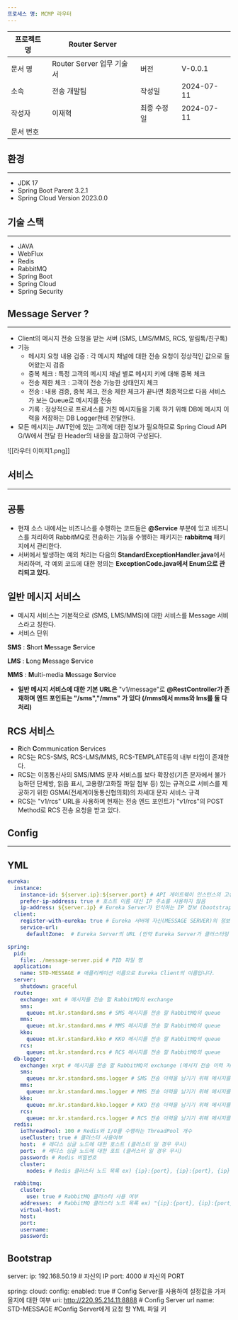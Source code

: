 ```yaml
---
프로세스 명: MCMP 라우터
---
```

| 프로젝트 명 | Router Server        |        |            |
| ------ | -------------------- | ------ | ---------- |
| 문서 명   | Router Server 업무 기술서 | 버전     | V-0.0.1    |
| 소속     | 전송 개발팀               | 작성일    | 2024-07-11 |
| 작성자    | 이재혁                  | 최종 수정일 | 2024-07-11 |
| 문서 번호  |                      |        |            |

## 환경

---

- JDK 17
- Spring Boot Parent 3.2.1
- Spring Cloud Version 2023.0.0

## 기술 스택

---

- JAVA
- WebFlux
- Redis
- RabbitMQ
- Spring Boot
- Spring Cloud
- Spring Security

## Message Server ?

---

- Client의 메시지 전송 요청을 받는 서버 (SMS, LMS/MMS, RCS, 알림톡/친구톡)
- 기능
    - 메시지 요청 내용 검증 : 각 메시지 채널에 대한 전송 요청이 정상적인 값으로 들어왔는지 검증
    - 중복 체크 : 특정 고객의 메시지 채널 별로 메시지 키에 대해 중복 체크
    - 전송 제한 체크 : 고객이 전송 가능한 상태인지 체크
    - 전송 : 내용 검증, 중복 체크, 전송 제한 체크가 끝나면 최종적으로 다음 서비스가 보는 Queue로 메시지를 전송
    - 기록 : 정상적으로 프로세스를 거친 메시지들을 기록 하기 위해 DB에 메시지 이력을 저장하는 DB Logger한테 전달한다.
- 모든 메시지는 JWT안에 있는 고객에 대한 정보가 필요하므로 Spring Cloud API G/W에서 전달 한 Header의 내용을 참고하여 구성된다.

![[라우터 이미지1.png]]

## 서비스

---

## 공통

- 현재 소스 내에서는 비즈니스를 수행하는 코드들은 **@Service** 부분에 있고 비즈니스를 처리하여 RabbitMQ로 전송하는 기능을 수행하는 패키지는 **rabbitmq** 패키지에서 관리한다.
- 서버에서 발생하는 예외 처리는 다음의 **StandardExceptionHandler.java**에서 처리하며, 각 예외 코드에 대한 정의는 **ExceptionCode.java에서 Enum으로 관리되고 있다.**

## 일반 메시지 서비스

- 메시지 서비스는 기본적으로 (SMS, LMS/MMS)에 대한 서비스를 Message 서비스라고 칭한다.
- 서비스 단위

**SMS** : **S**hort **M**essage **S**ervice

**LMS** : **L**ong **M**essage **S**ervice

**MMS** : **M**ulti-media **M**essage **S**ervice

- **일반 메시지 서비스에 대한 기본 URL은** "v1/message"로 **@RestController가 존재하며 엔드 포인트는 "/sms","/mms" 가 있다 (/mms에서 mms와 lms를 둘 다 처리)**

## RCS 서비스

- **R**ich **C**ommunication **S**ervices
- RCS는 RCS-SMS, RCS-LMS/MMS, RCS-TEMPLATE등의 내부 타입이 존재한다.
- RCS는 이동통신사의 SMS/MMS 문자 서비스를 보다 확장성(기존 문자에서 불가능하던 단체방, 읽음 표시, 고용량/고화질 파일 첨부 등) 있는 규격으로 서비스를 제공하기 위한 GSMA(전세계이동통신협의회)의 차세대 문자 서비스 규격
- RCS는 "v1/rcs" URL을 사용하며 현재는 전송 엔드 포인트가 "v1/rcs"의 POST Method로 RCS 전송 요청을 받고 있다.

## Config

---

## YML

```yml
eureka:
  instance:
    instance-id: ${server.ip}:${server.port} # API 게이트웨이 인스턴스의 고유 ID를 서버 IP와 포트로 설정 (bootstrap.yml 에서 변경하시면됩니다.)
    prefer-ip-address: true # 호스트 이름 대신 IP 주소를 사용하지 않음
    ip-address: ${server.ip} # Eureka Server가 인식하는 IP 정보 (bootstrap.yml 에서 변경하시면됩니다.)
  client:
    register-with-eureka: true # Eureka 서버에 자신(MESSAGE SERVER)의 정보를 등록 할 것인가의 여부
    service-url:
      defaultZone:  # Eureka Server의 URL (만약 Eureka Server가 클러스터링 된다고 하면 콤마(,)를 기준으로 URL을 등록하면 됩니다.) ex) URL_1,URL_2,URL_3

spring:
  pid:
    file: ./message-server.pid # PID 파일 명
  application:
    name: STD-MESSAGE # 애플리케이션 이름으로 Eureka Client의 이름입니다.
  server:
    shutdown: graceful
  route:
    exchange: xmt # 메시지를 전송 할 RabbitMQ의 exchange
    sms:
      queue: mt.kr.standard.sms # SMS 메시지를 전송 할 RabbitMQ의 queue
    mms:
      queue: mt.kr.standard.mms # MMS 메시지를 전송 할 RabbitMQ의 queue
    kko:
      queue: mt.kr.standard.kko # KKO 메시지를 전송 할 RabbitMQ의 queue
    rcs:
      queue: mt.kr.standard.rcs # RCS 메시지를 전송 할 RabbitMQ의 queue
  db-logger:
    exchange: xrpt # 메시지를 전송 할 RabbitMQ의 exchange (메시지 전송 이력 저장 exchange)
    sms:
      queue: mr.kr.standard.sms.logger # SMS 전송 이력을 남기기 위해 메시지를 저장하는 프로세스가 보는 queue 이름
    mms:
      queue: mr.kr.standard.mms.logger # MMS 전송 이력을 남기기 위해 메시지를 저장하는 프로세스가 보는 queue 이름
    kko:
      queue: mr.kr.standard.kko.logger # KKO 전송 이력을 남기기 위해 메시지를 저장하는 프로세스가 보는 queue 이름
    rcs:
      queue: mr.kr.standard.rcs.logger # RCS 전송 이력을 남기기 위해 메시지를 저장하는 프로세스가 보는 queue 이름
  redis:
    ioThreadPool: 100 # Redis와 I/O를 수행하는 ThreadPool 개수
    useCluster: true # 클러스터 사용여부
    host:  # 레디스 싱글 노드에 대한 호스트 (클러스터 일 경우 무시)
    port:  # 레디스 싱글 노드에 대한 포트 (클러스터 일 경우 무시)
    password: # Redis 비밀번호
    cluster:
      nodes: # Redis 클러스터 노드 목록 ex) {ip}:{port}, {ip}:{port}, {ip}:{port}

  rabbitmq:
    cluster: 
      use: true # RabbitMQ 클러스터 사용 여부 
    addresses:  # RabbitMQ 클러스터 노드 목록 ex) "{ip}:{port}, {ip}:{port}, {ip}:{port}"
    virtual-host: 
    host:
    port: 
    username: 
    password: 
```

## Bootstrap

server:
  ip: 192.168.50.19 # 자신의 IP
  port: 4000 # 자신의 PORT

spring:
  cloud:
    config:
      enabled: true # Config Server를 사용하여 설정값을 가져 올지에 대한 여부
      uri: http://220.95.214.11:8888 # Config Server url
      name: STD-MESSAGE #Config Server에게 요청 할 YML 파일 키